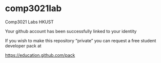 # comp3021lab
Comp3021 Labs HKUST

Your github account has been successfully linked to your identity

If you wish to make this repository “private” you can request a free student developer pack at

https://education.github.com/pack
